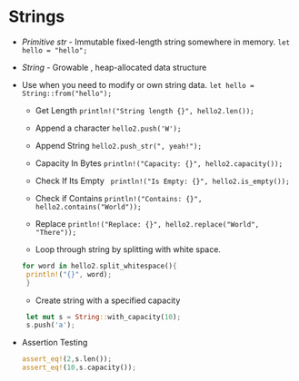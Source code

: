 # Strings

- _Primitive str_ - Immutable fixed-length string somewhere in memory.
  `let hello = "hello";`
- _String_ - Growable , heap-allocated data structure
- Use when you need to modify or own string data.
  `let hello = String::from("hello");`

  - Get Length
    `println!("String length {}", hello2.len());`

  - Append a character
    `hello2.push('W');`
  - Append String
    `hello2.push_str(", yeah!");`

  - Capacity In Bytes
    `println!("Capacity: {}", hello2.capacity());`

  - Check If Its Empty
    ` println!("Is Empty: {}", hello2.is_empty());`

  - Check if Contains
    `println!("Contains: {}", hello2.contains("World"));`

  - Replace
    `println!("Replace: {}", hello2.replace("World", "There"));`

  - Loop through string by splitting with white space.

  ```rs
  for word in hello2.split_whitespace(){
   println!("{}", word);
   }
  ```

  - Create string with a specified capacity

  ```rs
   let mut s = String::with_capacity(10);
   s.push('a');
  ```

- Assertion Testing

  ```rs
  assert_eq!(2,s.len());
  assert_eq!(10,s.capacity());
  ```

